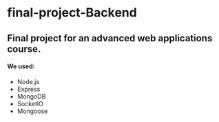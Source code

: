 # final-project-Backend
<h2>Final project for an advanced web applications course.</h2>

<h4>We used: </h4>
<ul>
<li> Node.js</li>
<li> Express</li>
<li> MongoDB</li>
<li> SocketIO</li> 
<li> Mongoose</li>
</ul>
